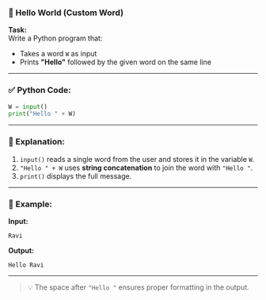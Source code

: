 ### 👋 Hello World (Custom Word)

**Task:**  
Write a Python program that:

- Takes a word `W` as input
- Prints **"Hello"** followed by the given word on the same line

---

### ✅ Python Code:

```python
W = input()
print("Hello " + W)
```

---

### 🧠 Explanation:

1. `input()` reads a single word from the user and stores it in the variable `W`.
2. `"Hello " + W` uses **string concatenation** to join the word with `"Hello "`.
3. `print()` displays the full message.

---

### 🧪 Example:

**Input:**

```
Ravi
```

**Output:**

```
Hello Ravi
```

---

> 💡 The space after `"Hello "` ensures proper formatting in the output.
